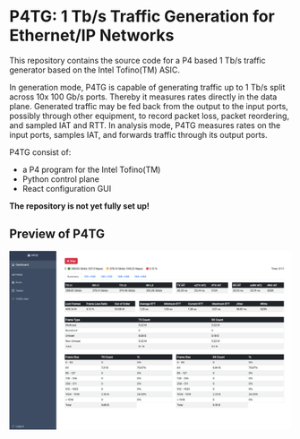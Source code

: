 # P4TG: 1 Tb/s Traffic Generation for Ethernet/IP Networks

This repository contains the source code for a P4 based 1 Tb/s traffic generator based on the Intel Tofino(TM) ASIC.

In generation mode, P4TG is capable of generating traffic up to 1 Tb/s split across 10x 100 Gb/s ports. Thereby it measures rates directly in the data plane. Generated traffic may be fed back from the output to the input ports, possibly through other equipment, to record packet loss, packet reordering, and sampled IAT and RTT. In analysis mode, P4TG measures rates on the input ports, samples IAT, and forwards traffic through its output ports.

P4TG consist of:

- a P4 program for the Intel Tofino(TM)
- Python control plane
- React configuration GUI

**The repository is not yet fully set up!**

## Preview of P4TG

![image](preview.png)
